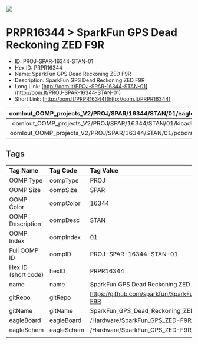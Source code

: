 


  
![][im]
# PRPR16344 > SparkFun GPS Dead Reckoning ZED F9R

- ID: PROJ-SPAR-16344-STAN-01
- Hex ID: PRPR16344
- Name: SparkFun GPS Dead Reckoning ZED F9R
- Description: SparkFun GPS Dead Reckoning ZED F9R
- Long Link: [http://oom.lt/PROJ-SPAR-16344-STAN-01](http://oom.lt/PROJ-SPAR-16344-STAN-01)
- Short Link: [http://oom.lt/PRPR16344](http://oom.lt/PRPR16344)
  

|oomlout_OOMP_projects_V2/PROJ/SPAR/16344/STAN/01/eagleImage.png|oomlout_OOMP_projects_V2/PROJ/SPAR/16344/STAN/01/eagleSchemImage.png|oomlout_OOMP_projects_V2/PROJ/SPAR/16344/STAN/01/kicadPcb3dFront.png|oomlout_OOMP_projects_V2/PROJ/SPAR/16344/STAN/01/kicadPcb3dBack.png|
| :---: | :---: | :---: | :---: |
|oomlout_OOMP_projects_V2/PROJ/SPAR/16344/STAN/01/kicadPcb3d.png|oomlout_OOMP_projects_V2/PROJ/SPAR/16344/STAN/01/bomBack.png|oomlout_OOMP_projects_V2/PROJ/SPAR/16344/STAN/01/bomFront.png|oomlout_OOMP_projects_V2/PROJ/SPAR/16344/STAN/01/pcbdraw.svg|
|oomlout_OOMP_projects_V2/PROJ/SPAR/16344/STAN/01/pcbdrawBack.svg||||

## Tags
  

|Tag Name|Tag Code|Tag Value|
| :--- | :--- | :--- |
|OOMP Type|oompType|PROJ|
|OOMP Size|oompSize|SPAR|
|OOMP Color|oompColor|16344|
|OOMP Description|oompDesc|STAN|
|OOMP Index|oompIndex|01|
|Full OOMP ID|oompID|PROJ-SPAR-16344-STAN-01|
|Hex ID (short code)|hexID|PRPR16344|
|name|name|SparkFun GPS Dead Reckoning ZED F9R|
|gitRepo|gitRepo|https://github.com/sparkfun/SparkFun_GPS_Dead_Reckoning_ZED-F9R|
|gitName|gitName|SparkFun_GPS_Dead_Reckoning_ZED-F9R|
|eagleBoard|eagleBoard|/Hardware/SparkFun_GPS_ZED-F9R_BoB.brd|
|eagleSchem|eagleSchem|/Hardware/SparkFun_GPS_ZED-F9R_BoB.sch|
||||



[im]: PROJ/SPAR/16344/STAN/01/kicadPcb3d_450.png
